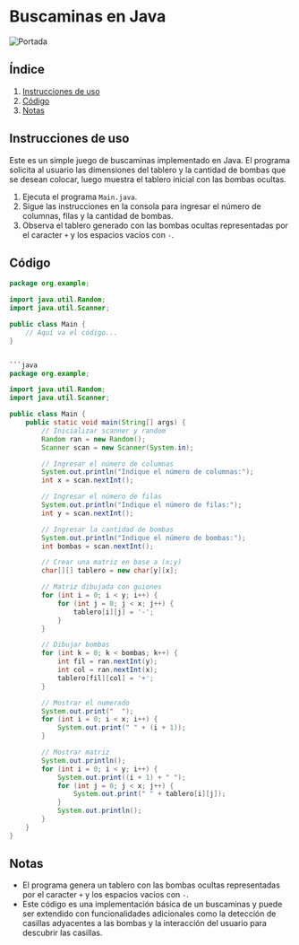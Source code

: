 # Buscaminas en Java

![Portada](https://avatars.githubusercontent.com/u/149858423?v=4)

## Índice

1. [Instrucciones de uso](#instrucciones-de-uso)
2. [Código](#código)
3. [Notas](#notas)

## Instrucciones de uso

Este es un simple juego de buscaminas implementado en Java. El programa solicita al usuario las dimensiones del tablero y la cantidad de bombas que se desean colocar, luego muestra el tablero inicial con las bombas ocultas.

1. Ejecuta el programa `Main.java`.
2. Sigue las instrucciones en la consola para ingresar el número de columnas, filas y la cantidad de bombas.
3. Observa el tablero generado con las bombas ocultas representadas por el caracter `+` y los espacios vacíos con `-`.

## Código

```java
package org.example;

import java.util.Random;
import java.util.Scanner;

public class Main {
    // Aquí va el código...
}


```java
package org.example;

import java.util.Random;
import java.util.Scanner;

public class Main {
    public static void main(String[] args) {
        // Inicializar scanner y random
        Random ran = new Random();
        Scanner scan = new Scanner(System.in);

        // Ingresar el número de columnas
        System.out.println("Indique el número de columnas:");
        int x = scan.nextInt();

        // Ingresar el número de filas
        System.out.println("Indique el número de filas:");
        int y = scan.nextInt();

        // Ingresar la cantidad de bombas
        System.out.println("Indique el número de bombas:");
        int bombas = scan.nextInt();

        // Crear una matriz en base a (x;y)
        char[][] tablero = new char[y][x];

        // Matriz dibujada con guiones
        for (int i = 0; i < y; i++) {
            for (int j = 0; j < x; j++) {
                tablero[i][j] = '-';
            }
        }

        // Dibujar bombas
        for (int k = 0; k < bombas; k++) {
            int fil = ran.nextInt(y);
            int col = ran.nextInt(x);
            tablero[fil][col] = '+';
        }

        // Mostrar el numerado
        System.out.print("  ");
        for (int i = 0; i < x; i++) {
            System.out.print(" " + (i + 1));
        }

        // Mostrar matriz
        System.out.println();
        for (int i = 0; i < y; i++) {
            System.out.print((i + 1) + " ");
            for (int j = 0; j < x; j++) {
                System.out.print(" " + tablero[i][j]);
            }
            System.out.println();
        }
    }
}
```

## Notas

- El programa genera un tablero con las bombas ocultas representadas por el caracter `+` y los espacios vacíos con `-`.
- Este código es una implementación básica de un buscaminas y puede ser extendido con funcionalidades adicionales como la detección de casillas adyacentes a las bombas y la interacción del usuario para descubrir las casillas.
